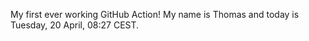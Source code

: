 My first ever working GitHub Action!
My name is Thomas and today is Tuesday, 20 April, 08:27 CEST. 
